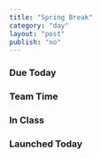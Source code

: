 ```yaml
---
title: "Spring Break"
category: "day"
layout: "post"
publish: "no"
---
```


### Due Today

### Team Time

### In Class

### Launched Today

